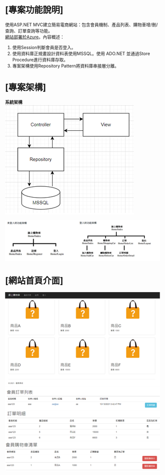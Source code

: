 # [專案功能說明]
使用ASP.NET MVC建立簡易電商網站：包含會員機制、產品列表、購物車增/刪/查詢、訂單查詢等功能。<br/>
[網站部署於Azure](https://demoservice.azurewebsites.net/)。內容概述：
1. 使用Session判斷會員是否登入。
2. 使用資料庫正規畫設計資料表使用MSSQL。使用 ADO.NET 並通過Store Procedure進行資料庫存取。
3. 專案架構使用Repository Pattern將資料庫串接層分離。

# [專案架構]
**系統架構**<br/>
<img src="./專案架構.png">

<img src="./功能架構.png">


# [網站首頁介面]
<img src="./網站介面.png">
<img src="./會員訂單列表.png">
<img src="./訂單明細.png">
<img src="./會員購物車清單.png">
